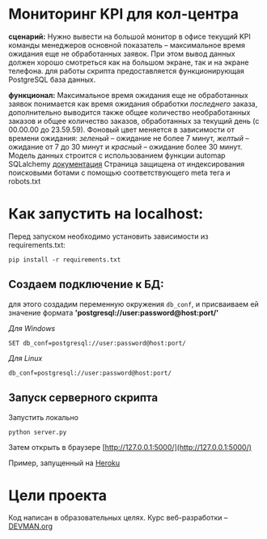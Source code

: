 # Мониторинг KPI для кол-центра

**сценарий:** Нужно вывести на большой монитор в офисе текущий KPI команды менеджеров
основной показатель – максимальное время ожидания еще не обработанных заявок. 
При этом вывод данных должен хорошо смотреться как на большом экране, так и на экране телефона.
для работы скрипта предоставляется функционирующая PostgreSQL база данных. 

**функционал:** Максимальное время ожидания еще не обработанных заявок понимается как время ожидания
обработки *последнего* заказа, дополнительно выводится также общее количество
необработанных заказов и общее количество заказов, обработанных за текущий день (с 00.00.00 до 23.59.59).
Фоновый цвет меняется в зависимости от времени ожидания: *зеленый* – ожидание не более 7 минут,
*желтый* – ожидание от 7 до 30 минут и *красный* – ожидание более 30 минут.
Модель данных строится с использованием функции automap SQLalchemy [документация](http://docs.sqlalchemy.org/en/latest/orm/extensions/automap.html)
Страница защищена от индексирования поисковыми ботами с помощью соответствующего meta тега и robots.txt

# Как запустить на localhost:

Перед запуском необходимо установить зависимости из requirements.txt:
```#!bash
pip install -r requirements.txt
```
## Создаем подключение к БД:
для этого создадим переменную окружения ```db_conf```,
и присваиваем ей значение формата
**'postgresql://user:password@host:port/'**

*Для Windows*
```#!bash
SET db_conf=postgresql://user:password@host:port/
```
*Для Linux*
```#!bash
db_conf=postgresql://user:password@host:port/
```

## Запуск серверного скрипта

Запустить локально
```#!bash
python server.py 
```
Затем открыть в браузере [http://127.0.0.1:5000/](http://127.0.0.1:5000/)

Пример, запущенный на [Heroku](https://damp-ravine-95816.herokuapp.com/)

# Цели проекта

Код написан в образовательных целях. Курс веб-разработки – [DEVMAN.org](https://devman.org)

